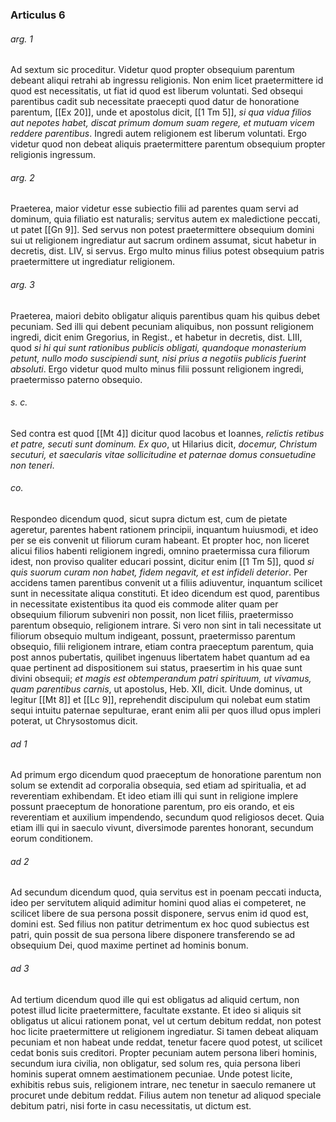 ### Articulus 6

###### arg. 1
Ad sextum sic proceditur. Videtur quod propter obsequium parentum debeant aliqui retrahi ab ingressu religionis. Non enim licet praetermittere id quod est necessitatis, ut fiat id quod est liberum voluntati. Sed obsequi parentibus cadit sub necessitate praecepti quod datur de honoratione parentum, [[Ex 20]], unde et apostolus dicit, [[1 Tm 5]], *si qua vidua filios aut nepotes habet, discat primum domum suam regere, et mutuam vicem reddere parentibus*. Ingredi autem religionem est liberum voluntati. Ergo videtur quod non debeat aliquis praetermittere parentum obsequium propter religionis ingressum.

###### arg. 2
Praeterea, maior videtur esse subiectio filii ad parentes quam servi ad dominum, quia filiatio est naturalis; servitus autem ex maledictione peccati, ut patet [[Gn 9]]. Sed servus non potest praetermittere obsequium domini sui ut religionem ingrediatur aut sacrum ordinem assumat, sicut habetur in decretis, dist. LIV, si servus. Ergo multo minus filius potest obsequium patris praetermittere ut ingrediatur religionem.

###### arg. 3
Praeterea, maiori debito obligatur aliquis parentibus quam his quibus debet pecuniam. Sed illi qui debent pecuniam aliquibus, non possunt religionem ingredi, dicit enim Gregorius, in Regist., et habetur in decretis, dist. LIII, quod *si hi qui sunt rationibus publicis obligati, quandoque monasterium petunt, nullo modo suscipiendi sunt, nisi prius a negotiis publicis fuerint absoluti*. Ergo videtur quod multo minus filii possunt religionem ingredi, praetermisso paterno obsequio.

###### s. c.
Sed contra est quod [[Mt 4]] dicitur quod Iacobus et Ioannes, *relictis retibus et patre, secuti sunt dominum. Ex quo*, ut Hilarius dicit, *docemur, Christum secuturi, et saecularis vitae sollicitudine et paternae domus consuetudine non teneri*.

###### co.
Respondeo dicendum quod, sicut supra dictum est, cum de pietate ageretur, parentes habent rationem principii, inquantum huiusmodi, et ideo per se eis convenit ut filiorum curam habeant. Et propter hoc, non liceret alicui filios habenti religionem ingredi, omnino praetermissa cura filiorum idest, non proviso qualiter educari possint, dicitur enim [[1 Tm 5]], quod *si quis suorum curam non habet, fidem negavit, et est infideli deterior*. Per accidens tamen parentibus convenit ut a filiis adiuventur, inquantum scilicet sunt in necessitate aliqua constituti. Et ideo dicendum est quod, parentibus in necessitate existentibus ita quod eis commode aliter quam per obsequium filiorum subveniri non possit, non licet filiis, praetermisso parentum obsequio, religionem intrare. Si vero non sint in tali necessitate ut filiorum obsequio multum indigeant, possunt, praetermisso parentum obsequio, filii religionem intrare, etiam contra praeceptum parentum, quia post annos pubertatis, quilibet ingenuus libertatem habet quantum ad ea quae pertinent ad dispositionem sui status, praesertim in his quae sunt divini obsequii; *et magis est obtemperandum patri spirituum, ut vivamus, quam parentibus carnis*, ut apostolus, Heb. XII, dicit. Unde dominus, ut legitur [[Mt 8]] et [[Lc 9]], reprehendit discipulum qui nolebat eum statim sequi intuitu paternae sepulturae, erant enim alii per quos illud opus impleri poterat, ut Chrysostomus dicit.

###### ad 1
Ad primum ergo dicendum quod praeceptum de honoratione parentum non solum se extendit ad corporalia obsequia, sed etiam ad spiritualia, et ad reverentiam exhibendam. Et ideo etiam illi qui sunt in religione implere possunt praeceptum de honoratione parentum, pro eis orando, et eis reverentiam et auxilium impendendo, secundum quod religiosos decet. Quia etiam illi qui in saeculo vivunt, diversimode parentes honorant, secundum eorum conditionem.

###### ad 2
Ad secundum dicendum quod, quia servitus est in poenam peccati inducta, ideo per servitutem aliquid adimitur homini quod alias ei competeret, ne scilicet libere de sua persona possit disponere, servus enim id quod est, domini est. Sed filius non patitur detrimentum ex hoc quod subiectus est patri, quin possit de sua persona libere disponere transferendo se ad obsequium Dei, quod maxime pertinet ad hominis bonum.

###### ad 3
Ad tertium dicendum quod ille qui est obligatus ad aliquid certum, non potest illud licite praetermittere, facultate exstante. Et ideo si aliquis sit obligatus ut alicui rationem ponat, vel ut certum debitum reddat, non potest hoc licite praetermittere ut religionem ingrediatur. Si tamen debeat aliquam pecuniam et non habeat unde reddat, tenetur facere quod potest, ut scilicet cedat bonis suis creditori. Propter pecuniam autem persona liberi hominis, secundum iura civilia, non obligatur, sed solum res, quia persona liberi hominis superat omnem aestimationem pecuniae. Unde potest licite, exhibitis rebus suis, religionem intrare, nec tenetur in saeculo remanere ut procuret unde debitum reddat. Filius autem non tenetur ad aliquod speciale debitum patri, nisi forte in casu necessitatis, ut dictum est.

